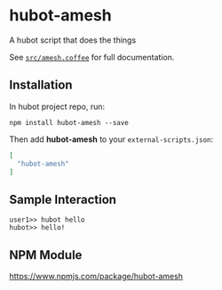 # hubot-amesh

A hubot script that does the things

See [`src/amesh.coffee`](src/amesh.coffee) for full documentation.

## Installation

In hubot project repo, run:

`npm install hubot-amesh --save`

Then add **hubot-amesh** to your `external-scripts.json`:

```json
[
  "hubot-amesh"
]
```

## Sample Interaction

```
user1>> hubot hello
hubot>> hello!
```

## NPM Module

https://www.npmjs.com/package/hubot-amesh
